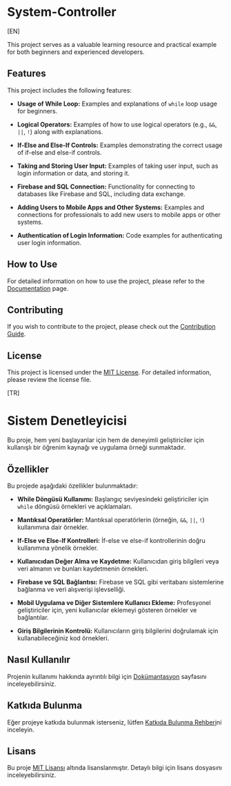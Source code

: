 # System-Controller
[EN]

This project serves as a valuable learning resource and practical example for both beginners and experienced developers.

## Features

This project includes the following features:

- **Usage of While Loop:** Examples and explanations of `while` loop usage for beginners.

- **Logical Operators:** Examples of how to use logical operators (e.g., `&&`, `||`, `!`) along with explanations.

- **If-Else and Else-If Controls:** Examples demonstrating the correct usage of if-else and else-if controls.

- **Taking and Storing User Input:** Examples of taking user input, such as login information or data, and storing it.

- **Firebase and SQL Connection:** Functionality for connecting to databases like Firebase and SQL, including data exchange.

- **Adding Users to Mobile Apps and Other Systems:** Examples and connections for professionals to add new users to mobile apps or other systems.

- **Authentication of Login Information:** Code examples for authenticating user login information.

## How to Use

For detailed information on how to use the project, please refer to the [Documentation](documentation_link.md) page.

## Contributing

If you wish to contribute to the project, please check out the [Contribution Guide](CONTRIBUTING.md).

## License

This project is licensed under the [MIT License](LICENSE). For detailed information, please review the license file.


[TR]

# Sistem Denetleyicisi
Bu proje, hem yeni başlayanlar için hem de deneyimli geliştiriciler için kullanışlı bir öğrenim kaynağı ve uygulama örneği sunmaktadır.

## Özellikler

Bu projede aşağıdaki özellikler bulunmaktadır:

- **While Döngüsü Kullanımı:** Başlangıç seviyesindeki geliştiriciler için `while` döngüsü örnekleri ve açıklamaları.

- **Mantıksal Operatörler:** Mantıksal operatörlerin (örneğin, `&&`, `||`, `!`) kullanımına dair örnekler.

- **If-Else ve Else-If Kontrolleri:** İf-else ve else-if kontrollerinin doğru kullanımına yönelik örnekler.

- **Kullanıcıdan Değer Alma ve Kaydetme:** Kullanıcıdan giriş bilgileri veya veri almanın ve bunları kaydetmenin örnekleri.

- **Firebase ve SQL Bağlantısı:** Firebase ve SQL gibi veritabanı sistemlerine bağlanma ve veri alışverişi işlevselliği.

- **Mobil Uygulama ve Diğer Sistemlere Kullanıcı Ekleme:** Profesyonel geliştiriciler için, yeni kullanıcılar eklemeyi gösteren örnekler ve bağlantılar.

- **Giriş Bilgilerinin Kontrolü:** Kullanıcıların giriş bilgilerini doğrulamak için kullanabileceğiniz kod örnekleri.

## Nasıl Kullanılır

Projenin kullanımı hakkında ayrıntılı bilgi için [Dokümantasyon](dokuman_linki.md) sayfasını inceleyebilirsiniz.

## Katkıda Bulunma

Eğer projeye katkıda bulunmak isterseniz, lütfen [Katkıda Bulunma Rehberi](CONTRIBUTING.md)ni inceleyin.

## Lisans

Bu proje [MIT Lisansı](LICENSE) altında lisanslanmıştır. Detaylı bilgi için lisans dosyasını inceleyebilirsiniz.
